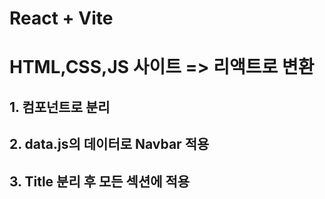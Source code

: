 # React + Vite

# HTML,CSS,JS 사이트 => 리액트로 변환

## 1. 컴포넌트로 분리

## 2. data.js의 데이터로 Navbar 적용

## 3. Title 분리 후 모든 섹션에 적용
